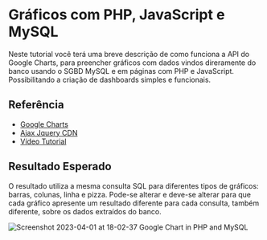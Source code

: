 
# Gráficos com PHP, JavaScript e MySQL

Neste tutorial você terá uma breve descrição de como funciona a API do Google Charts, para preencher gráficos com dados vindos direramente do banco usando o SGBD MySQL e em páginas com PHP e JavaScript. Possibilitando a criação de dashboards simples e funcionais.

## Referência

 - [Google Charts](https://developers.google.com/chart/interactive/docs/quick_start?hl=pt-br)
 - [Ajax Jquery CDN](https://cdnjs.com/libraries/jquery)
 - [Vídeo Tutorial](https://www.youtube.com/watch?v=BESxI_sJpY8)



## Resultado Esperado
O resultado utiliza a mesma consulta SQL para diferentes tipos de gráficos: barras, colunas, linha e pizza. Pode-se alterar e deve-se alterar para que cada gráfico apresente
um resultado diferente para cada consulta, também diferente, sobre os dados extraídos do banco.

![Screenshot 2023-04-01 at 18-02-37 Google Chart in PHP and MySQL](https://user-images.githubusercontent.com/6910054/229313881-72656537-d6a3-47e4-aeaa-abbc534e4b01.png)
